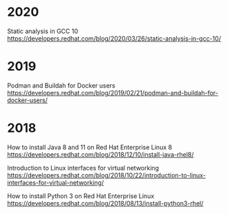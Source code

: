 
# 2020

Static analysis in GCC 10 https://developers.redhat.com/blog/2020/03/26/static-analysis-in-gcc-10/

# 2019

Podman and Buildah for Docker users https://developers.redhat.com/blog/2019/02/21/podman-and-buildah-for-docker-users/

# 2018

How to install Java 8 and 11 on Red Hat Enterprise Linux 8 https://developers.redhat.com/blog/2018/12/10/install-java-rhel8/

Introduction to Linux interfaces for virtual networking https://developers.redhat.com/blog/2018/10/22/introduction-to-linux-interfaces-for-virtual-networking/

How to install Python 3 on Red Hat Enterprise Linux https://developers.redhat.com/blog/2018/08/13/install-python3-rhel/
